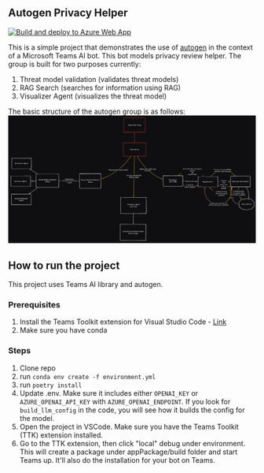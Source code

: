 ## Autogen Privacy Helper

[![Build and deploy to Azure Web App](https://github.com/heyitsaamir/autogen-privacy-helper/actions/workflows/main_bot6ea18a.yml/badge.svg)](https://github.com/heyitsaamir/autogen-privacy-helper/actions/workflows/main_bot6ea18a.yml)

This is a simple project that demonstrates the use of [autogen](https://github.com/microsoft/autogen) in the context of a Microsoft Teams AI bot.
This bot models privacy review helper. The group is built for two purposes currently:
1. Threat model validation (validates threat models)
2. RAG Search (searches for information using RAG)
3. Visualizer Agent (visualizes the threat model)

The basic structure of the autogen group is as follows:
![alt text](docs/image.png)

## How to run the project
This project uses Teams AI library and autogen.

### Prerequisites
1. Install the Teams Toolkit extension for Visual Studio Code - [Link](https://learn.microsoft.com/en-us/microsoftteams/platform/toolkit/teams-toolkit-fundamentals)
2. Make sure you have conda

### Steps
1. Clone repo
2. run `conda env create -f environment.yml`
3. run `poetry install`
3. Update .env. Make sure it includes either `OPENAI_KEY` or `AZURE_OPENAI_API_KEY` with `AZURE_OPENAI_ENDPOINT`. If you look for `build_llm_config` in the code, you will see how it builds the config for the model.
3. Open the project in VSCode. Make sure you have the Teams Toolkit (TTK) extension installed.
5. Go to the TTK extension, then click "local" debug under environment. This will create a package under appPackage/build folder and start Teams up. It'll also do the installation for your bot on Teams.